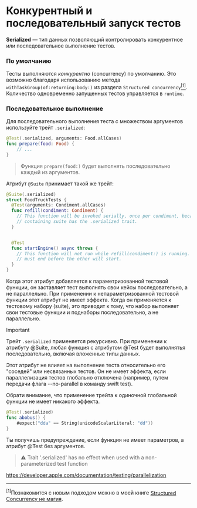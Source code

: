 # Конкурентный и последовательный запуск тестов

**Serialized** — тип данных позволяющий контролировать конкурентное или последовательное выполнение тестов.

### По умолчанию

Тесты выполняются *конкурентно* (concurrency) по умолчанию. Это возможно благодаря использованию метода `withTaskGroup(of:returning:body:)` из раздела `Structured concurrency`<a href="#concurrency"><sup>[1]</sup></a>.
Количество одновременно запущенных тестов управляется в `runtime`.

### Последовательное выполнение

Для последовательного выполнения теста с множеством аргументов используйте трейт `.serialized`:

```swift
@Test(.serialized, arguments: Food.allCases)
func prepare(food: Food) {
    // ...
}
```

>  Функция `prepare(food:)` будет выполнять последовательно каждый из аргументов.

Атрибут `@Suite` принимает такой же трейт:

```swift
@Suite(.serialized)
struct FoodTruckTests {
  @Test(arguments: Condiment.allCases)
  func refill(condiment: Condiment) {
    // This function will be invoked serially, once per condiment, because the
    // containing suite has the .serialized trait.
  }


  @Test
  func startEngine() async throws {
    // This function will not run while refill(condiment:) is running. One test
    // must end before the other will start.
  }
}
```

Когда этот атрибут добавляется к параметризованной тестовой функции, он заставляет тест выполнять свои кейсы последовательно, а не параллельно. При применении к непараметризованной тестовой функции этот атрибут не имеет эффекта. Когда он применяется к тестовому набору (suite), это приводит к тому, что набор выполняет свои тестовые функции и поднаборы последовательно, а не параллельно.

> [!IMPORTANT]
> Трейт `.serialized` применяется рекурсивно. При применении к атрибуту @Suite, любая функция с атрибутом @Test будет выполнятья последовательно, включая вложенные типы данных.

Этот атрибут не влияет на выполнение теста относительно его "соседей" или несвязанных тестов. Он не имеет эффекта, если параллелизация тестов глобально отключена (например, путем передачи флага --no-parallel в команду swift test).

Обрати внимание, что применение трейта к одиночной глобальной функции не имеет никакого эффекта.

```swift
@Test(.serialized)
func abobus() {
	#expect("dda" == String(unicodeScalarLiteral: "dd"))
}
```

Ты получишь предупреждение, если функция не имеет параметров, а атрибут @Test без аргументов.

> ⚠️ Trait '.serialized' has no effect when used with a non-parameterized test function


https://developer.apple.com/documentation/testing/parallelization

---

<a name="rfc"><sup>[1]</sup>Познакомится с новым подходом можно в моей книге [Structured Concurrency не магия](https://proekt-swiftui.github.io/sc-book/intro.html).</a>
 